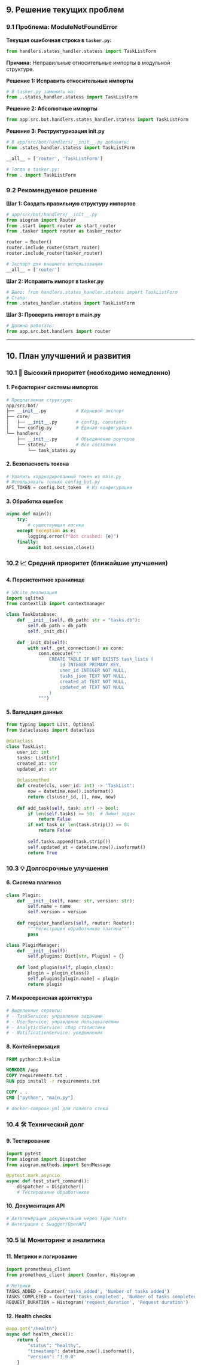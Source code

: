 ## 9. Решение текущих проблем

### 9.1 Проблема: ModuleNotFoundError

**Текущая ошибочная строка в `tasker.py`:**
```python
from handlers.states_handler.statess import TaskListForm
```

**Причина:** Неправильные относительные импорты в модульной структуре.

**Решение 1: Исправить относительные импорты**
```python
# В tasker.py заменить на:
from ..states_handler.statess import TaskListForm
```

**Решение 2: Абсолютные импорты**
```python
from app.src.bot.handlers.states_handler.statess import TaskListForm
```

**Решение 3: Реструктуризация __init__.py**
```python
# В app/src/bot/handlers/__init__.py добавить:
from .states_handler.statess import TaskListForm

__all__ = ['router', 'TaskListForm']

# Тогда в tasker.py:
from . import TaskListForm
```

### 9.2 Рекомендуемое решение

**Шаг 1: Создать правильную структуру импортов**
```python
# app/src/bot/handlers/__init__.py
from aiogram import Router
from .start import router as start_router
from .tasker import router as tasker_router

router = Router()
router.include_router(start_router)
router.include_router(tasker_router)

# Экспорт для внешнего использования
__all__ = ['router']
```

**Шаг 2: Исправить импорт в tasker.py**
```python
# Было: from handlers.states_handler.statess import TaskListForm
# Стало:
from .states_handler.statess import TaskListForm
```

**Шаг 3: Проверить импорт в main.py**
```python
# Должно работать:
from app.src.bot.handlers import router
```

---

## 10. План улучшений и развития

### 10.1 🚀 Высокий приоритет (необходимо немедленно)

#### 1. Рефакторинг системы импортов
```python
# Предлагаемая структура:
app/src/bot/
├── __init__.py           # Корневой экспорт
├── core/
│   ├── __init__.py       # config, constants
│   └── config.py         # Единая конфигурация
└── handlers/
    ├── __init__.py       # Объединение роутеров
    └── states/           # Все состояния
        └── task_states.py
```

#### 2. Безопасность токена
```python
# Удалить хардкодированный токен из main.py
# Использовать только config_bot.py
API_TOKEN = config.bot_token  # Из конфигурации
```

#### 3. Обработка ошибок
```python
async def main():
    try:
        # существующая логика
    except Exception as e:
        logging.error(f"Bot crashed: {e}")
    finally:
        await bot.session.close()
```

### 10.2 📈 Средний приоритет (ближайшие улучшения)

#### 4. Персистентное хранилище
```python
# SQLite реализация
import sqlite3
from contextlib import contextmanager

class TaskDatabase:
    def __init__(self, db_path: str = "tasks.db"):
        self.db_path = db_path
        self._init_db()
    
    def _init_db(self):
        with self._get_connection() as conn:
            conn.execute("""
                CREATE TABLE IF NOT EXISTS task_lists (
                    id INTEGER PRIMARY KEY,
                    user_id INTEGER NOT NULL,
                    tasks_json TEXT NOT NULL,
                    created_at TEXT NOT NULL,
                    updated_at TEXT NOT NULL
                )
            """)
```

#### 5. Валидация данных
```python
from typing import List, Optional
from dataclasses import dataclass

@dataclass
class TaskList:
    user_id: int
    tasks: List[str]
    created_at: str
    updated_at: str
    
    @classmethod
    def create(cls, user_id: int) -> 'TaskList':
        now = datetime.now().isoformat()
        return cls(user_id, [], now, now)
    
    def add_task(self, task: str) -> bool:
        if len(self.tasks) >= 50:  # Лимит задач
            return False
        if not task or len(task.strip()) == 0:
            return False
        
        self.tasks.append(task.strip())
        self.updated_at = datetime.now().isoformat()
        return True
```

### 10.3 💡 Долгосрочные улучшения

#### 6. Система плагинов
```python
class Plugin:
    def __init__(self, name: str, version: str):
        self.name = name
        self.version = version
    
    def register_handlers(self, router: Router):
        """Регистрация обработчиков плагина"""
        pass

class PluginManager:
    def __init__(self):
        self.plugins: Dict[str, Plugin] = {}
    
    def load_plugin(self, plugin_class):
        plugin = plugin_class()
        self.plugins[plugin.name] = plugin
        return plugin
```

#### 7. Микросервисная архитектура
```python
# Выделенные сервисы:
# - TaskService: управление задачами
# - UserService: управление пользователями  
# - AnalyticsService: сбор статистики
# - NotificationService: уведомления
```

#### 8. Контейнеризация
```dockerfile
FROM python:3.9-slim

WORKDIR /app
COPY requirements.txt .
RUN pip install -r requirements.txt

COPY . .
CMD ["python", "main.py"]

# docker-compose.yml для полного стека
```

### 10.4 🛠️ Технический долг

#### 9. Тестирование
```python
import pytest
from aiogram import Dispatcher
from aiogram.methods import SendMessage

@pytest.mark.asyncio
async def test_start_command():
    dispatcher = Dispatcher()
    # Тестирование обработчиков
```

#### 10. Документация API
```python
# Автогенерация документации через Type hints
# Интеграция с Swagger/OpenAPI
```

### 10.5 📊 Мониторинг и аналитика

#### 11. Метрики и логирование
```python
import prometheus_client
from prometheus_client import Counter, Histogram

# Метрики
TASKS_ADDED = Counter('tasks_added', 'Number of tasks added')
TASKS_COMPLETED = Counter('tasks_completed', 'Number of tasks completed')
REQUEST_DURATION = Histogram('request_duration', 'Request duration')
```

#### 12. Health checks
```python
@app.get("/health")
async def health_check():
    return {
        "status": "healthy",
        "timestamp": datetime.now().isoformat(),
        "version": "1.0.0"
    }
```